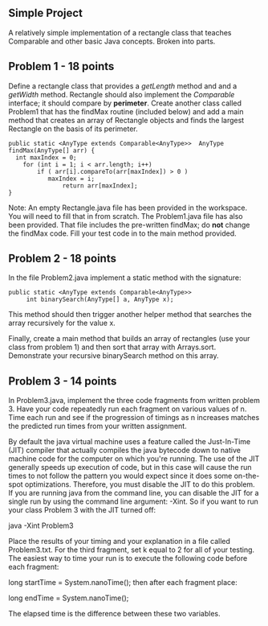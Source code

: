 ## Simple Project

A relatively simple implementation of a rectangle class that teaches Comparable and other basic Java concepts. Broken into parts. 


## Problem 1 - 18 points

Define a rectangle class that provides a *getLength* method and and a
*getWidth* method.  Rectangle should also implement the *Comparable*
interface; it should compare by **perimeter**. Create another class
called Problem1 that has the findMax routine (included below) and add
a main method that creates an array of Rectangle objects and finds the
largest Rectangle on the basis of its perimeter.

```
public static <AnyType extends Comparable<AnyType>>  AnyType findMax(AnyType[] arr) {
  int maxIndex = 0;
    for (int i = 1; i < arr.length; i++)
        if ( arr[i].compareTo(arr[maxIndex]) > 0 )
	       maxIndex = i;
	           return arr[maxIndex];
}
```		   

Note: An empty Rectangle.java file has been provided in the workspace.  You will 
need to fill that in from scratch.  The Problem1.java file has also been provided.
That file includes the pre-written findMax; do **not** change the findMax code. Fill
your test code in to the main method provided.

## Problem 2 - 18 points

In the file Problem2.java implement a static method with the signature:

```
public static <AnyType extends Comparable<AnyType>>       
     int binarySearch(AnyType[] a, AnyType x);
```
   
   
This method should then trigger another helper method that searches the array recursively for the value x.

Finally, create a main method that builds an array of rectangles (use your class from problem 1) and then sort that array with Arrays.sort.  
Demonstrate your recursive binarySearch method on this array.
 
## Problem 3 - 14 points

In Problem3.java, implement the three code fragments from written problem 3.  Have your code repeatedly run each fragment on various values of n. Time each run and see if the progression of timings as n increases matches the predicted run times from your written assignment.  

By default the java virtual machine uses a feature called the Just-In-Time (JIT) compiler that actually compiles the java bytecode down to native machine code for the computer on which you're running.  The use of the JIT generally speeds up execution of code, but in this case will cause the run times to not follow the pattern you would expect since it does some on-the-spot optimizations. Therefore, you must disable the JIT to do this problem. If you are running java from the command line, you can disable the JIT for a single run by using the command line argument: -Xint. So if you want to run your class Problem 3 with the JIT turned off:

java -Xint Problem3

Place the results of your timing and your explanation in a file called Problem3.txt.  For the third fragment, set k equal to 2 for all of your testing.  The easiest way to time your run is to execute the following code before each fragment:

long startTime = System.nanoTime();
then after each fragment place:

long endTime = System.nanoTime();

The elapsed time is the difference between these two variables.

